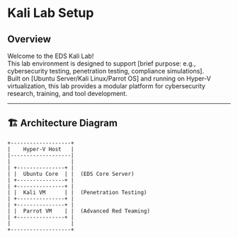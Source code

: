 # Kali Lab Setup

## Overview
Welcome to the EDS Kali Lab!  
This lab environment is designed to support [brief purpose: e.g., cybersecurity testing, penetration testing, compliance simulations].  
Built on [Ubuntu Server/Kali Linux/Parrot OS] and running on Hyper-V virtualization, this lab provides a modular platform for cybersecurity research, training, and tool development.

---

## 🏗️ Architecture Diagram

```plaintext
+-------------------+
|    Hyper-V Host   |
|-------------------|
|                   |
| +---------------+ |
| |  Ubuntu Core  | |  (EDS Core Server)
| +---------------+ |
| +---------------+ |
| |  Kali VM      | |  (Penetration Testing)
| +---------------+ |
| +---------------+ |
| |  Parrot VM    | |  (Advanced Red Teaming)
| +---------------+ |
|                   |
+-------------------+
